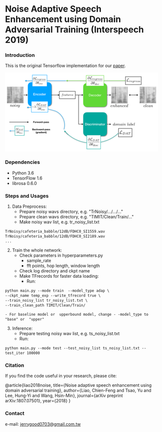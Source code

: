 # Noise Adaptive Speech Enhancement using Domain Adversarial Training (Interspeech 2019)


### Introduction
This is the original Tensorflow implementation for our [paper](https://arxiv.org/abs/1807.07501).

<img src="imgs/workflow.png"/>

### Dependencies
* Python 3.6
* TensorFlow 1.6
* librosa 0.6.0

### Steps and Usages
1. Data Preprocess:
    - Prepare noisy wavs directory, e.g. "TrNoisy/.../.../..."
    - Prepare clean wavs directory, e.g. "TIMIT/Clean/Train/..."
    - Make noisy wav list, e.g. tr_noisy_list.txt 
<pre><code>TrNoisy/cafeteria_babble/12dB/FDHC0_SI1559.wav
TrNoisy/cafeteria_babble/12dB/FDHC0_SI2189.wav
...</code></pre>

2. Train the whole network:
    - Check parameters in hyperparameters.py
      - sample_rate
      - fft points, hop length, window length
    - Check log directory and ckpt name
    - Make TFrecords for faster data loading:
      - Run:
<pre><code>python main.py --mode train  --model_type adap \
--ckpt_name temp_exp --write_tfrecord true \
--train_noisy_list tr_noisy_list.txt \
--train_clean_path TIMIT/Clean/Train/ </code></pre>
    - For baseline model or  upperbound model, change - -model_type to "base" or  "upper"
 
3. Inference:
    - Prepare testing noisy wav list, e.g. ts_noisy_list.txt 
    - Run:
<pre><code>python main.py --mode test --test_noisy_list ts_noisy_list.txt --test_iter 100000</code></pre>

### Citation

If you find the code useful in your research, please cite:
    
@article{liao2018noise,
  title={Noise adaptive speech enhancement using domain adversarial training},
  author={Liao, Chien-Feng and Tsao, Yu and Lee, Hung-Yi and Wang, Hsin-Min},
  journal={arXiv preprint arXiv:1807.07501},
  year={2018}
}
    
### Contact

e-mail: jerrygood0703@gmail.com.tw
